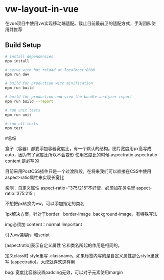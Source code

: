 # vw-layout-in-vue

在vue项目中使用vw实现移动端适配。截止目前最前卫的适配方式，手淘团队使用并推荐

## Build Setup

``` bash
# install dependencies
npm install

# serve with hot reload at localhost:8080
npm run dev

# build for production with minification
npm run build

# build for production and view the bundle analyzer report
npm run build --report

# run unit tests
npm run unit

# run all tests
npm test
```
#总结

盒子（容器）都要添加容器宽度比，有一个默认的结构。图片宽度用px高写成auto，因为有了宽度比所以不会变形
使用宽度比的时候    aspectratio   aspectratio-content 是必写的

目前采用PostCSS插件只是一个过渡阶段，在将来我们可以直接在CSS中使用aspect-ratio属性来实现长宽比

亲测：自定义属性 aspect-ratio="375/215"不好使，必须加在类名里  aspect-ratio:'375:215';

<div aspectratio>
    <div aspectratio-content>
    </div>
</div>

不想把px转换为vw，可以添加指定的类名

1px解决方案，针对于border   border-image  background-image，有特殊写法

img必须加 content：normal !important



引入vw兼容js  和script

[aspectratio]表示自定义属性 它和类名所起的作用是相同的，

定义class时 style里写 .classname。如果标签内写的是自定义属性那么style里就写 [aspectratio]。大漠就喜欢这样用

bug: 宽度比容器设置padding无效，可以对子元素使用margin



